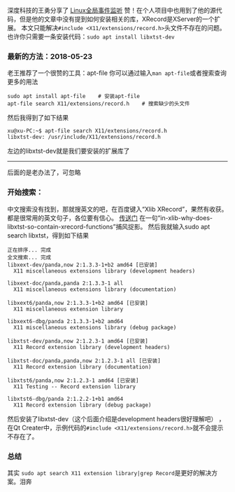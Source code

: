 深度科技的王勇分享了
[Linux全局事件监听](http://www.jianshu.com/p/80cf81413d31)
赞！在个人项目中也用到了他的源代码，但是他的文章中没有提到如何安装相关的库，XRecord是XServer的一个扩展。
本文只能解决```#include <X11/extensions/record.h>```头文件不存在的问题。
也许你只需要一条安装代码：```sudo apt install libxtst-dev```
### 最新的方法：2018-05-23
老王推荐了一个很赞的工具：apt-file
你可以通过输入```man apt-file```或者搜索查询更多的用法
```
sudo apt install apt-file    # 安装apt-file
apt-file search X11/extensions/record.h    # 搜索缺少的头文件
```
然后我得到了如下结果
```
xu@xu-PC:~$ apt-file search X11/extensions/record.h
libxtst-dev: /usr/include/X11/extensions/record.h
```
左边的libxtst-dev就是我们要安装的扩展库了

-----------------------
后面的是老办法了，可忽略
### 开始搜索：
中文搜索没有找到，那就搜英文的吧，在百度键入“Xlib XRecord”，果然有收获。都是很常用的英文句子，各位要有信心。
[传送门](http://www.geekub.com/137125/in-xlib-why-does-libxtst-so-contain-xrecord-functions)
在一句“in-xlib-why-does-libxtst-so-contain-xrecord-functions”捕风捉影。
然后我就输入sudo apt search libxtst，得到如下结果
```
正在排序... 完成
全文搜索... 完成  
libxext-dev/panda,now 2:1.3.3-1+b2 amd64 [已安装]
  X11 miscellaneous extensions library (development headers)

libxext-doc/panda,panda 2:1.3.3-1 all
  X11 miscellaneous extensions library (documentation)

libxext6/panda,now 2:1.3.3-1+b2 amd64 [已安装]
  X11 miscellaneous extension library

libxext6-dbg/panda 2:1.3.3-1+b2 amd64
  X11 miscellaneous extensions library (debug package)

libxtst-dev/panda,now 2:1.2.3-1 amd64 [已安装]
  X11 Record extension library (development headers)

libxtst-doc/panda,panda,now 2:1.2.3-1 all [已安装]
  X11 Record extension library (documentation)

libxtst6/panda,now 2:1.2.3-1 amd64 [已安装]
  X11 Testing -- Record extension library

libxtst6-dbg/panda 2:1.2.2-1+b1 amd64
  X11 Record extension library (debug package)

```
然后安装了libxtst-dev（这个后面介绍是development headers很好理解吧）
，在Qt Creater中，示例代码的```#include <X11/extensions/record.h>```就不会提示不存在了。
### 总结
其实
```sudo apt search X11 extension library|grep Record```是更好的解决方案。泪奔
